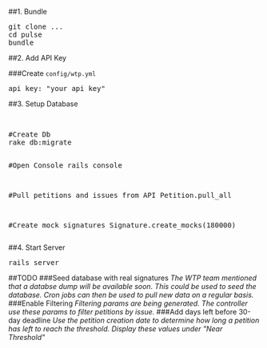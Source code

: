 ##1. Bundle
<pre>
git clone ...
cd pulse
bundle
</pre>

##2. Add API Key

###Create `config/wtp.yml`
  <pre>api_key: "your api key"</pre>


##3. Setup Database

<br/>
<pre>
#Create Db
rake db:migrate

#Open Console
rails console

#Pull petitions and issues from API
Petition.pull_all

#Create mock signatures
Signature.create_mocks(180000)
</pre>


##4. Start Server

<pre>rails server</pre>


##TODO
###Seed database with real signatures
*The WTP team mentioned that a databse dump will be available soon. This could be used to seed the database. Cron jobs can then be used to pull new data on a regular basis.*
###Enable Filtering
*Filtering params are being generated. The controller use these params to filter petitions by issue.*
###Add days left before 30-day deadline
*Use the petition creation date to determine how long a petition has left to reach the threshold. Display these values under "Near Threshold"*


